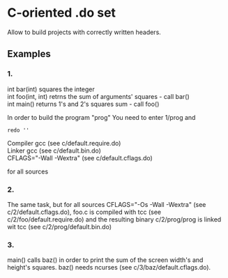 # C-oriented .do set

Allow to build projects with correctly written headers.

## Examples

### 1.

int bar(int) squares the integer\
int foo(int, int) retrns the sum of arguments' squares - call bar()\
int main() returns 1's and 2's squares sum - call foo()

In order to build the program "prog" You need to enter 1/prog and

    redo ''

Compiler gcc (see c/default.require.do)\
Linker gcc (see c/default.bin.do)\
CFLAGS="-Wall -Wextra" (see c/default.cflags.do)

for all sources

### 2.

The same task, but for all sources CFLAGS="-Os -Wall -Wextra" (see c/2/default.cflags.do), foo.c is compiled with tcc (see c/2/foo/default.require.do) and the resulting binary c/2/prog/prog is linked wit tcc (see c/2/prog/default.bin.do)

### 3.

main() calls baz() in order to print the sum of the screen width's and height's squares. baz() needs ncurses (see c/3/baz/default.cflags.do).


